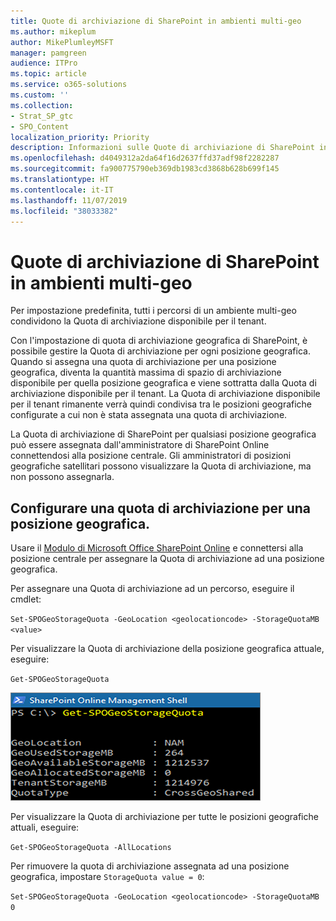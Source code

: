 ```yaml
---
title: Quote di archiviazione di SharePoint in ambienti multi-geo
ms.author: mikeplum
author: MikePlumleyMSFT
manager: pamgreen
audience: ITPro
ms.topic: article
ms.service: o365-solutions
ms.custom: ''
ms.collection:
- Strat_SP_gtc
- SPO_Content
localization_priority: Priority
description: Informazioni sulle Quote di archiviazione di SharePoint in ambienti multi-geo.
ms.openlocfilehash: d4049312a2da64f16d2637ffd37adf98f2282287
ms.sourcegitcommit: fa900775790eb369db1983cd3868b628b699f145
ms.translationtype: HT
ms.contentlocale: it-IT
ms.lasthandoff: 11/07/2019
ms.locfileid: "38033382"
---
```

# <a name="sharepoint-storage-quotas-in-multi-geo-environments"></a>Quote di archiviazione di SharePoint in ambienti multi-geo

Per impostazione predefinita, tutti i percorsi di un ambiente multi-geo condividono la Quota di archiviazione disponibile per il tenant.

Con l'impostazione di quota di archiviazione geografica di SharePoint, è possibile gestire la Quota di archiviazione per ogni posizione geografica. Quando si assegna una quota di archiviazione per una posizione geografica, diventa la quantità massima di spazio di archiviazione disponibile per quella posizione geografica e viene sottratta dalla Quota di archiviazione disponibile per il tenant. La Quota di archiviazione disponibile per il tenant rimanente verrà quindi condivisa tra le posizioni geografiche configurate a cui non è stata assegnata una quota di archiviazione.

La Quota di archiviazione di SharePoint per qualsiasi posizione geografica può essere assegnata dall'amministratore di SharePoint Online connettendosi alla posizione centrale. Gli amministratori di posizioni geografiche satellitari possono visualizzare la Quota di archiviazione, ma non possono assegnarla.

## <a name="configure-a-storage-quota-for-a-geo-location"></a>Configurare una quota di archiviazione per una posizione geografica.

Usare il [Modulo di Microsoft Office SharePoint Online](https://www.microsoft.com/download/details.aspx?id=35588 ) e connettersi alla posizione centrale per assegnare la Quota di archiviazione ad una posizione geografica. 

Per assegnare una Quota di archiviazione ad un percorso, eseguire il cmdlet:

`Set-SPOGeoStorageQuota -GeoLocation <geolocationcode> -StorageQuotaMB <value>`

Per visualizzare la Quota di archiviazione della posizione geografica attuale, eseguire:

`Get-SPOGeoStorageQuota`

![Schermata della finestra di PowerShell che mostra il cmdlet Get-SPOGeoStorageQuota](media/multi-geo-storage-quota.png)

Per visualizzare la Quota di archiviazione per tutte le posizioni geografiche attuali, eseguire:

`Get-SPOGeoStorageQuota -AllLocations`

Per rimuovere la quota di archiviazione assegnata ad una posizione geografica, impostare `StorageQuota value = 0`:

`Set-SPOGeoStorageQuota -GeoLocation <geolocationcode> -StorageQuotaMB 0`
